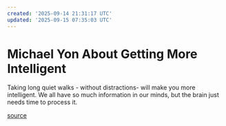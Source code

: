 ```yaml
---
created: '2025-09-14 21:31:17 UTC'
updated: '2025-09-15 07:35:03 UTC'
---
```


# Michael Yon About Getting More Intelligent

Taking long quiet walks - without distractions- will make you more intelligent.
We all have so much information in our minds, but the brain just needs time to process it.

[source](https://youtu.be/Og6tSfkUJzE)

